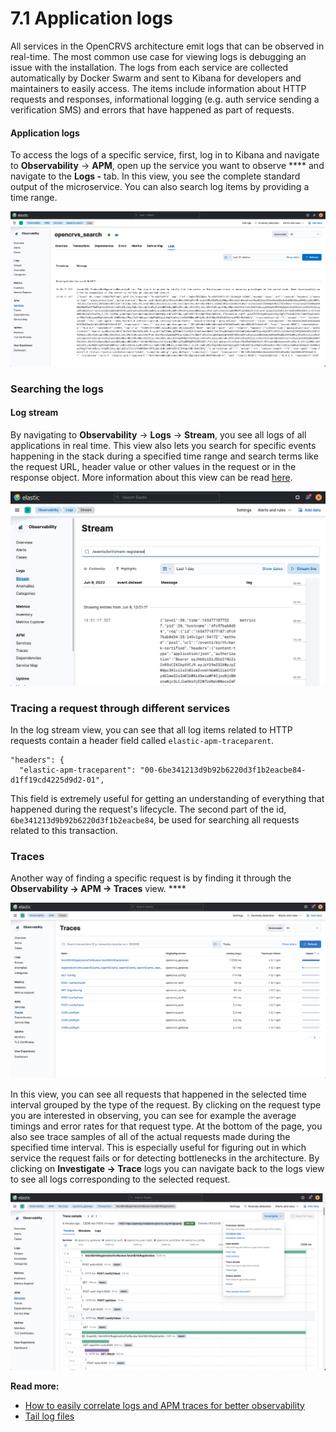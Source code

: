 # 7.1 Application logs

All services in the OpenCRVS architecture emit logs that can be observed in real-time. The most common use case for viewing logs is debugging an issue with the installation. The logs from each service are collected automatically by Docker Swarm and sent to Kibana for developers and maintainers to easily access. The items include information about HTTP requests and responses, informational logging (e.g. auth service sending a verification SMS) and errors that have happened as part of requests.&#x20;

#### Application logs

To access the logs of a specific service, first, log in to Kibana and navigate to **Observability** -> **APM**, open up the service you want to observe **** and navigate to the **Logs -** tab. In this view, you see the complete standard output of the microservice. You can also search log items by providing a time range.

![](<../../.gitbook/assets/image (4) (1) (1) (1).png>)

### Searching the logs

#### Log stream

By navigating to **Observability** -> **Logs** -> **Stream**, you see all logs of all applications in real time. This view also lets you search for specific events happening in the stack during a specified time range and search terms like the request URL, header value or other values in the request or in the response object. More information about this view can be read [here](https://www.elastic.co/guide/en/observability/current/tail-logs.html).

![](<../../.gitbook/assets/image (2) (1).png>)



### **Tracing a request through different services**

In the log stream view, you can see that all log items related to HTTP requests contain a header field called `elastic-apm-traceparent`.

```
"headers": {
  "elastic-apm-traceparent": "00-6be341213d9b92b6220d3f1b2eacbe84-d1ff19cd4225d9d2-01",
```

This field is extremely useful for getting an understanding of everything that happened during the request's lifecycle. The second part of the id, `6be341213d9b92b6220d3f1b2eacbe84`, be used for searching all requests related to this transaction.

### **Traces**

Another way of finding a specific request is by finding it through the **Observability -> APM -> Traces** view. ****&#x20;

![](<../../.gitbook/assets/image (3) (1) (1) (1) (1).png>)

In this view, you can see all requests that happened in the selected time interval grouped by the type of the request. By clicking on the request type you are interested in observing, you can see for example the average timings and error rates for that request type. At the bottom of the page, you also see trace samples of all of the actual requests made during the specified time interval. This is especially useful for figuring out in which service the request fails or for detecting bottlenecks in the architecture. By clicking on **Investigate -> Trace** logs you can navigate back to the logs view to see all logs corresponding to the selected request.

![](<../../.gitbook/assets/image (1) (1).png>)



**Read more:**

* [How to easily correlate logs and APM traces for better observability](https://www.elastic.co/blog/how-to-easily-correlate-logs-apm-traces-for-better-observability-elastic-stack)
* [Tail log files](https://www.elastic.co/guide/en/observability/current/tail-logs.html)





